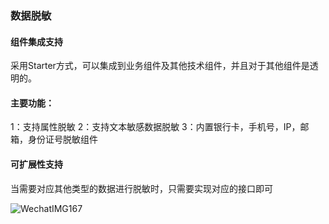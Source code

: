 ### 数据脱敏
#### 组件集成支持
  采用Starter方式，可以集成到业务组件及其他技术组件，并且对于其他组件是透明的。
#### 主要功能：
1：支持属性脱敏
2：支持文本敏感数据脱敏
3：内置银行卡，手机号，IP，邮箱，身份证号脱敏组件
#### 可扩展性支持
当需要对应其他类型的数据进行脱敏时，只需要实现对应的接口即可

![WechatIMG167](https://github.com/cfjgithub/Open_source/assets/29352111/99671a37-8cb0-4b3d-ac45-e1db1d397638)
